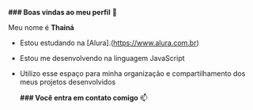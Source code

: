 **### Boas vindas ao meu perfil** 💚

Meu nome é **Thainá** 

- Estou estudando na [Alura].(https://www.alura.com.br)
- Estou me desenvolvendo na linguagem JavaScript
- Utilizo esse espaço para minha organização e compartilhamento dos meus projetos desenvolvidos

  **### Você entra em contato comigo** 📫

  

